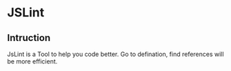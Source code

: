 # JSLint

## Intruction
JsLint is a Tool to help you code better. Go to defination, find references will be more efficient.